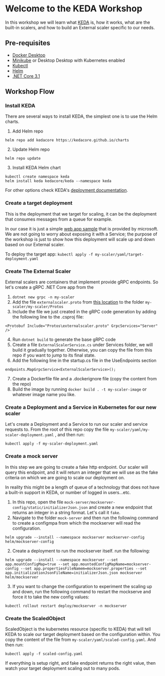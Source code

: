 # Welcome to the KEDA Workshop

In this workshop we will learn what [KEDA](https://github/kedacore/keda) is, how it works, what are the built-in scalers, and how to build an External scaler specific to our needs.

## Pre-requisites
- [Docker Desktop](https://docs.docker.com/get-docker/)
- [Minikube](https://kubernetes.io/docs/tasks/tools/install-minikube/) or Desktop Desktop with Kubernetes enabled 
- [Kubectl](https://kubernetes.io/docs/tasks/tools/install-kubectl/) 
- [Helm](https://helm.sh/docs/intro/install/)
- [.NET Core 3.1](https://dotnet.microsoft.com/download/dotnet-core) 

## Workshop Flow

### Install KEDA
There are several ways to install KEDA, the simplest one is to use the Helm charts.


1. Add Helm repo

`helm repo add kedacore https://kedacore.github.io/charts`

2. Update Helm repo

`helm repo update`

3. Install KEDA Helm chart

```
kubectl create namespace keda
helm install keda kedacore/keda --namespace keda
```
For other options check KEDA's [deployment documentation](https://keda.sh/docs/1.4/deploy/).

### Create a target deployment
This is the deployment that we target for scaling, it can be the deployment that consumes messages from a queue for example. 

In our case it is just a simple [web app sample](https://hub.docker.com/r/microsoft/aci-helloworld) that is provided by microsoft. We are not going to worry about exposing it with a Service; the purpose of the workshop is just to show how this deployment will scale up and down based on our External scaler.

To deploy the target app:
`kubectl apply -f my-scaler/yaml/target-deployment.yaml`

### Create The External Scaler

External scalers are containers that implement provide gRPC endpoints. So let's create a gRPC .NET Core app from the 

1. `dotnet new grpc -n my-scaler`
2. Add the file `externalscaler.proto` from [this location](https://github.com/kedacore/keda/blob/master/pkg/scalers/externalscaler/externalscaler.proto) to the folder `my-scaler/my-scaler/Protos`
3. Include the file we just created in the gRPC code generation by adding the following line to the .csproj file: 
```
<Protobuf Include="Protos\externalscaler.proto" GrpcServices="Server" />`
```
4. Run `dotnet build` to generate the base gRPC code
5. Create a file `ExternalScalerService.cs` under Services folder, we will build it gradually together. Otherwise, you can copy the file from this repo if you want to jump to its final state. 
6. Add the following line in the startup.cs file in the UseEndpoints section
```
endpoints.MapGrpcService<ExternalScalerService>();
```
7. Create a Dockerfile file and a .dockerignore file (copy the content from the repo)
8. Build the image by running `docker build . -t my-scaler-image` or whatever image name you like. 

### Create a Deployment and a Service in Kubernetes for our new scaler
Let's create a Deployment and a Service to run our scaler and service requests to. From the root of this repo copy the file `my-scaler/yaml/my-scaler-deployment.yaml`
, and then run:
```
kubectl apply -f my-scaler-deployment.yaml
```

### Create a mock server
In this step we are going to create a fake http endpoint. Our scaler will query this endpoint, and it will return an integer that we will use as the fake criteria on which we are going to scale our deployment on.

In reality this might be a length of queue of a technology that does not have a built-in support in KEDA, or number of logged in users...etc.

1. In this repo, open the file `mock-server/mockserver-config/static/initializerJson.json` and create a new endpoint that returns an integer in a string format. Let's call it `fake`.
2. Navigate to the folder `mock-server` and then run the following command to create a configmpa from which the mockserver will read the configuration. 
```
helm upgrade --install --namespace mockserver mockserver-config helm/mockserver-config
```
2. Create a deployment to run the mockserver itself. run the following:
```
helm upgrade --install --namespace mockserver --set app.mountConfigMap=true --set app.mountedConfigMapName=mockserver-config --set app.propertiesFileNamem=mockserver.properties --set app.initializationJsonFileName=initializerJson.json mockserver helm/mockserver
```
3. If you want to change the configuration to experiment the scaling up and down, run the following command to restart the mockserve and force it to take the new config values:
```
kubectl rollout restart deploy/mockserver -n mockserver
```

### Create the ScaledObject
ScaledObject is the kubernetes resource (specific to KEDA) that will tell KEDA to scale our target deployment based on the configuration within. You copy the content of the file from `my-scaler/yaml/scaled-config.yaml`. And then run:

```
kubectl apply -f scaled-config.yaml 
```

If everything is setup right, and fake endpoint returns the right value, then watch your target deployment scaling out to many pods.